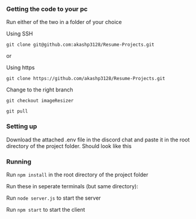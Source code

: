 ### Getting the code to your pc

Run either of the two in a folder of your choice

Using SSH

`git clone git@github.com:akashp3128/Resume-Projects.git`

or

Using https 

`git clone https://github.com/akashp3128/Resume-Projects.git`

Change to the right branch 

`git checkout imageResizer`

`git pull`

### Setting up

Download the attached .env file in the discord chat and paste it in the root directory of the project folder.
Should look like this 


### Running

Run `npm install` in the root directory of the project folder 

Run these in seperate terminals (but same directory):

Run `node server.js` to start the server

Run `npm start` to start the client



